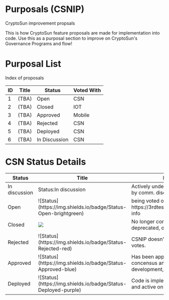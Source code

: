 # Purposals (CSNIP)
CryptoSun improvement propsals <br>

This is how CryptoSun feature proposals are made for implementation into code.
Use this as a purposal section to improve on CryptoSun's Governance Programs and flow!

# Purposal List
Index of proposals
 <table id="proposalsTable">
        <thead>
            <tr>
                <th>ID</th>
                <th>Title</th>
                <th>Status</th>
                <th>Voted With</th>
            </tr>
        </thead>
        <tbody>
            <tr>
                <td>1</td>
                <td>(TBA)</td>
                <td>Open</td>
                <td>CSN</td>
            </tr>
            <tr>
                <td>2</td>
                <td>(TBA)</td>
                <td>Closed</td>
                <td>IOT</td>
            </tr>
            <tr>
                <td>3</td>
                <td>(TBA)</td>
                <td>Approved</td>
                <td>Mobile</td>
            </tr>
            <tr>
                <td>4</td>
                <td>(TBA)</td>
                <td>Rejected</td>
                <td>CSN</td>
            </tr>
            <tr>
                <td>5</td>
                <td>(TBA)</td>
                <td>Deployed</td>
                <td>CSN</td>
            </tr>
            <tr>
                <td>6</td>
                <td>(TBA)</td>
                <td>In Discussion</td>
                <td>CSN</td>
            </tr>
        </tbody></table>

 # CSN Status Details
 <table id="proposalsTable">
        <thead>
            <tr>
                <th>Status</th>
                <th>Title</th>
                <th>Note</th>
            </tr>
        </thead>
        <tbody>
            <tr>
                <td>In discussion</td>
                <td>Status:In discussion</td>
                <td>Actively under consideration by comm. <a>discord link</a></td>
            </tr>
            <tr>
                <td>Open</td>
                <td>![Status](https://img.shields.io/badge/Status-Open-brightgreen)</td>
                <td>being voted on by comm. <a>https://3rdtest.webflow.io/csn-info</a></td>
            </tr>
            <tr>
                <td>Closed</td>
                <td><img src="https://img.shields.io/badge/Status-Closed-lightgrey"/></td>
                <td>No longer considered, deprecated, or withdrawn.</td>
            </tr>
            <tr>
                <td>Rejected</td>
                <td>![Status](https://img.shields.io/badge/Status-Rejected-red)</td>
                <td>CSNIP doesn't meet required votes.</td>
            </tr>
            <tr>
                <td>Approved</td>
                <td>![Status](https://img.shields.io/badge/Status-Approved-blue)</td>
                <td>Has been approved by concensus and is pending development, testing etc. </td>
            </tr>
            <tr>
                <td>Deployed</td>
                <td>![Status](https://img.shields.io/badge/Status-Deployed-purple)</td>
                <td>Code is implemented for CSNIP and active on the network.</td>
            </tr>
        </tbody></table>
            
